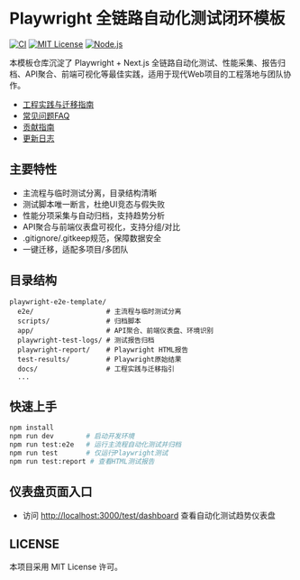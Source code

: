 # Playwright 全链路自动化测试闭环模板

[![CI](https://github.com/recohcity/playwright-e2e-template/actions/workflows/playwright.yml/badge.svg)](https://github.com/recohcity/playwright-e2e-template/actions)
[![MIT License](https://img.shields.io/badge/license-MIT-green.svg)](LICENSE)
[![Node.js](https://img.shields.io/badge/node-%3E=18.0.0-blue.svg)](https://nodejs.org/)

本模板仓库沉淀了 Playwright + Next.js 全链路自动化测试、性能采集、报告归档、API聚合、前端可视化等最佳实践，适用于现代Web项目的工程落地与团队协作。

- [工程实践与迁移指南](docs/automated_testing_workflow.md)
- [常见问题FAQ](docs/FAQ.md)
- [贡献指南](CONTRIBUTING.md)
- [更新日志](CHANGELOG.md)

## 主要特性
- 主流程与临时测试分离，目录结构清晰
- 测试脚本唯一断言，杜绝UI竞态与假失败
- 性能分项采集与自动归档，支持趋势分析
- API聚合与前端仪表盘可视化，支持分组/对比
- .gitignore/.gitkeep规范，保障数据安全
- 一键迁移，适配多项目/多团队

## 目录结构
```
playwright-e2e-template/
  e2e/                  # 主流程与临时测试分离
  scripts/              # 归档脚本
  app/                  # API聚合、前端仪表盘、环境识别
  playwright-test-logs/ # 测试报告归档
  playwright-report/    # Playwright HTML报告
  test-results/         # Playwright原始结果
  docs/                 # 工程实践与迁移指引
  ...
```

## 快速上手
```bash
npm install
npm run dev        # 启动开发环境
npm run test:e2e   # 运行主流程自动化测试并归档
npm run test       # 仅运行Playwright测试
npm run test:report # 查看HTML测试报告
```

## 仪表盘页面入口
- 访问 [http://localhost:3000/test/dashboard](http://localhost:3000/test/dashboard) 查看自动化测试趋势仪表盘

## LICENSE
本项目采用 MIT License 许可。
